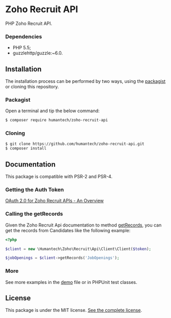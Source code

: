 Zoho Recruit API
==============

PHP Zoho Recruit API.

### Dependencies

 - PHP 5.5;
 - guzzlehttp/guzzle:~6.0.

Installation
------------

The installation process can be performed by two ways, using the [packagist](https://packagist.org/packages/humantech/zoho-recruit-api) or cloning this repository.

### Packagist

Open a terminal and tip the below command:

```sh
$ composer require humantech/zoho-recruit-api
```

### Cloning

```sh
$ git clone https://github.com/humantech/zoho-recruit-api.git
$ composer install
```

Documentation
-------------

This package is compatible with PSR-2 and PSR-4. 

### Getting the Auth Token

[OAuth 2.0 for Zoho Recruit APIs - An Overview](https://www.zoho.com/recruit/developer-guide/apiv2/oauth-overview.html)

### Calling the getRecords

Given the Zoho Recruit Api documentation to method [getRecords](https://www.zoho.com/recruit/api-new/api-methods/getRecordsMethod.html), you
can get the records from Candidates like the following example:

```php
<?php

$client = new \Humantech\Zoho\Recruit\Api\Client\Client($token);

$jobOpenings = $client->getRecords('JobOpenings');

```

### More

See more examples in the [demo](https://github.com/humantech/zoho-recruit-api/blob/master/demo.php) file or in PHPUnit test classes.

License
-------

This package is under the MIT license. [See the complete license](https://github.com/humantech/zoho-recruit-api/blob/master/LICENSE).
